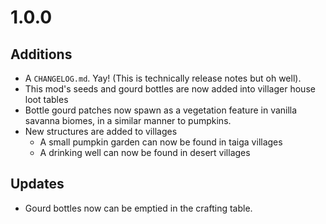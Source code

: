 # 1.0.0
## Additions
- A `CHANGELOG.md`. Yay! (This is technically release notes but oh well).
- This mod's seeds and gourd bottles are now added into villager house loot tables
- Bottle gourd patches now spawn as a vegetation feature in vanilla savanna biomes, in a similar manner to pumpkins.
- New structures are added to villages
  - A small pumpkin garden can now be found in taiga villages
  - A drinking well can now be found in desert villages

## Updates
- Gourd bottles now can be emptied in the crafting table.
